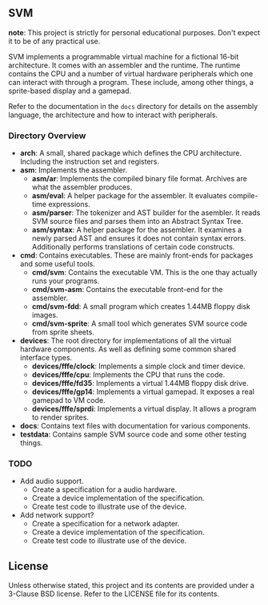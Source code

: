 ## SVM

__note__: This project is strictly for personal educational purposes. Don't expect it
to be of any practical use.

SVM implements a programmable virtual machine for a fictional 16-bit architecture.
It comes with an assembler and the runtime. The runtime contains the CPU and a
number of virtual hardware peripherals which one can interact with through a 
program. These include, among other things, a sprite-based display and a gamepad.

Refer to the documentation in the `docs` directory for details on the assembly
language, the architecture and how to interact with peripherals.

### Directory Overview

* __arch__: A small, shared package which defines the CPU architecture. Including the
  instruction set and registers.
* __asm__: Implements the assembler.
  * __asm/ar__: Implements the compiled binary file format. Archives are what the
    assembler produces.
  * __asm/eval__: A helper package for the assembler. It evaluates compile-time expressions.
  * __asm/parser__: The tokenizer and AST builder for the asembler. It reads SVM source files
    and parses them into an Abstract Syntax Tree.
  * __asm/syntax__: A helper package for the assembler. It examines a newly parsed AST and
    ensures it does not contain syntax errors. Additionally performs translations of
    certain code constructs.
* __cmd__: Contains executables. These are mainly front-ends for packages and some useful tools.
  * __cmd/svm__: Contains the executable VM. This is the one thay actually runs your programs.
  * __cmd/svm-asm__: Contains the executable front-end for the assembler.
  * __cmd/svm-fdd__: A small program which creates 1.44MB floppy disk images.
  * __cmd/svm-sprite__: A small tool which generates SVM source code from sprite sheets.
* __devices__: The root directory for implementations of all the virtual hardware components.
  As well as defining some common shared interface types.
  * __devices/fffe/clock__: Implements a simple clock and timer device.
  * __devices/fffe/cpu__: Implements the CPU that runs the code.
  * __devices/fffe/fd35__: Implements a virtual 1.44MB floppy disk drive.
  * __devices/fffe/gp14__: Implements a virtual gamepad. It exposes a real gamepad to VM code.
  * __devices/fffe/sprdi__: Implements a virtual display. It allows a program to render sprites.
* __docs__: Contains text files with documentation for various components.
* __testdata__: Contains sample SVM source code and some other testing things.


### TODO

* Add audio support.
  * Create a specification for a audio hardware.
  * Create a device implementation of the specification.
  * Create test code to illustrate use of the device.
* Add network support?
  * Create a specification for a network adapter.
  * Create a device implementation of the specification.
  * Create test code to illustrate use of the device.


## License

Unless otherwise stated, this project and its contents are provided under a 3-Clause BSD license.
Refer to the LICENSE file for its contents.